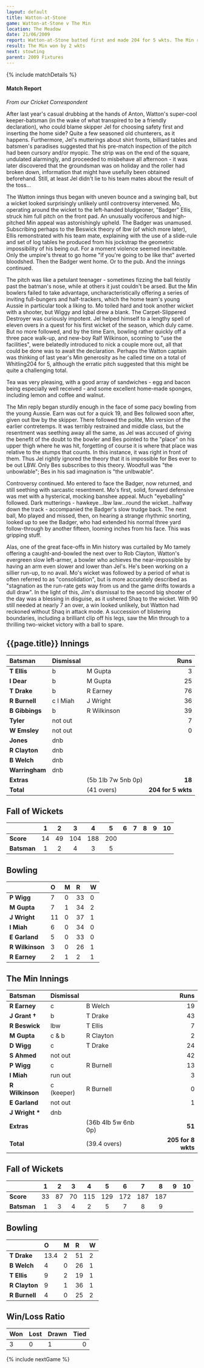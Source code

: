 ```yaml
---
layout: default
title: Watton-at-Stone
game: Watton-at-Stone v The Min
location: The Meadow
date: 21/06/2009
report: Watton-at-Stone batted first and made 204 for 5 wkts. The Min replied with 205 for 8 wkts
result: The Min won by 2 wkts
next: stowting
parent: 2009 Fixtures
---
```


{% include matchDetails %}

#### Match Report

*From our Cricket Correspondent*

After last year's casual drubbing at the hands of Anton, Watton's super-cool keeper-batsman (in the wake of what transpired to be a friendly declaration), who could blame skipper Jel for choosing safety first and inserting the home side? Quite a few seasoned old chunterers, as it happens. Furthermore, Jel's mutterings about shirt fronts, billiard tables and batsmen's paradises suggested that his pre-match inspection of the pitch had been cursory and/or myopic. The strip was on the end of the square, undulated alarmingly, and proceeded to misbehave all afternoon - it was later discovered that the groundsman was on holiday and the roller had broken down, information that might have usefully been obtained beforehand. Still, at least Jel didn't lie to his team mates about the result of the toss…

The Watton innings thus began with uneven bounce and a swinging ball, but a wicket looked surprisingly unlikely until controversy intervened. Mo, operating around the wicket to the left-handed bludgeoner, "Badger" Ellis, struck him full pitch on the front pad. An unusually vociferous and high-pitched Min appeal was astonishingly upheld. The Badger was unamused. Subscribing perhaps to the Beswick theory of lbw (of which more later), Ellis remonstrated with his team mate, explaining with the use of a slide-rule and set of log tables he produced from his jockstrap the geometric impossibility of his being out. For a moment violence seemed inevitable. Only the umpire's threat to go home "if you're going to be like that" averted bloodshed. Then the Badger went home. Or to the pub. And the innings continued.

The pitch was like a petulant teenager - sometimes fizzing the ball feistily past the batman's nose, while at others it just couldn't be arsed. But the Min bowlers failed to take advantage, uncharacteristically offering a series of inviting full-bungers and half-trackers, which the home team's young Aussie in particular took a liking to.  Mo toiled hard and took another wicket with a shooter, but Wiggy and Iqbal drew a blank. The Carpet-Slippered Destroyer was curiously impotent.  Jel helped himself to a lengthy spell of eleven overs in a quest for his first wicket of the season, which duly came. But no more followed, and by the time Earn, bowling rather quickly off a three pace walk-up, and new-boy Ralf Wilkinson, scorning to "use the facilities", were belatedly introduced to nick a couple more out, all that could be done was to await the declaration. Perhaps the Watton captain was thinking of last year's Min generosity as he called time on a total of Whitling204 for 5, although the erratic pitch suggested that this might be quite a challenging total.

Tea was very pleasing, with a good array of sandwiches - egg and bacon being especially well received - and some excellent home-made sponges, including lemon and coffee and walnut.

The Min reply began sturdily enough in the face of some pacy bowling from the young Aussie. Earn was out for a quick 19, and Bes followed soon after, given out lbw by the skipper. There followed the polite, Min version of the earlier contretemps. It was terribly restrained and middle class, but the resentment was seething away all the same, as Jel was accused of giving the benefit of the doubt to the bowler and Bes pointed to the "place" on his  upper thigh where he was hit, forgetting of course it is where that place was relative to the stumps that counts. In this instance, it was right in front of them. Thus Jel rightly ignored the theory that it is impossible for Bes ever to be out LBW.  Only Bes subscribes to this theory. Woodfull was "the unbowlable"; Bes in his sad imagination is "the unlbwable".

Controversy continued. Mo entered to face the Badger, now returned, and still seething with sarcastic resentment. Mo's first, solid, forward defensive was met with a hysterical, mocking banshee appeal. Much "eyeballing" followed. Dark mutterings - hawkeye…lbw law…round the wicket…halfway down the track - accompanied the Badger's slow trudge back. The next ball, Mo played and missed, then, on hearing a strange rhythmic snorting, looked up to see the Badger, who had extended his normal three yard follow-through by another fifteen, looming inches from his face. This was gripping stuff. 

Alas, one of the great face-offs in Min history was curtailed by Mo tamely offering a caught-and-bowled the next over to Rob Clayton, Watton's evergreen slow left-armer, a bowler who achieves the near-impossible by having an arm even slower and lower than Jel's.  He's been working on a sillier run-up, to no avail.  Mo's wicket was followed by a period of what is often referred to as "consolidation", but is more accurately described as "stagnation as the run-rate gets way from us and the game drifts towards a dull draw".  In the light of this, Jim's dismissal to the second big shooter of the day was a blessing in disguise, as it ushered Shaq to the wicket. With 90 still needed at nearly 7 an over, a win looked unlikely, but Watton had reckoned without Shaq in attack mode. A succession of blistering boundaries, including a brilliant clip off his legs, saw the Min through to a thrilling two-wicket victory with a ball to spare.

## {{page.title}} Innings

| Batsman | Dismissal |  | Runs |
|:---|:---|---|---:|
| **T Ellis** | b | M Gupta | 3 |
| **I Dear** | b | M Gupta | 25 |
| **T Drake** | b | R Earney | 76 |
| **R Burnell** | c I Miah | J Wright | 36 |
| **B Gibbings** | b | R Wilkinson | 39 |
| **Tyler** | not out |  | 7 |
| **W Emsley** | not out |  | 0 |
| **Jones** | dnb |  |  |
| **R Clayton** | dnb |  |  |
| **B Welch** | dnb |  |  |
| **Warringham** | dnb |  |  |
| **Extras** | | (5b 1lb 7w 5nb 0p) | **18** |
| **Total** | | (41 overs) | **204 for 5 wkts** |

## Fall of Wickets

| | 1 | 2 | 3 | 4 | 5 | 6 | 7 | 8 | 9 | 10 |
|---|:---:|:---:|:---:|:---:|:---:|:---:|:---:|:---:|:---:|:---:|
| **Score** | 14 | 49 | 104 | 188 | 200 |  |  |  |  |  |
| **Batsman** | 1 | 2 | 4 | 3 | 5 |  |  |  |  |  |

## Bowling

| | O | M | R | W |
|---|:---|:---|:---|:---|
| **P Wigg** | 7 | 0 | 33 | 0 |
| **M Gupta** | 7 | 1 | 34 | 2 |
| **J Wright** | 11 | 0 | 37 | 1 |
| **I Miah** | 6 | 0 | 34 | 0 |
| **E Garland** | 5 | 0 | 33 | 0 |
| **R Wilkinson** | 3 | 0 | 26 | 1 |
| **R Earney** | 2 | 1 | 2 | 1 |

## The Min Innings

| Batsman | Dismissal |  | Runs |
|:---|:---|---|---:|
| **R Earney** | c | B Welch | 19 |
| **J Grant &#8224;** | b | T Drake | 43 |
| **R Beswick** | lbw | T Ellis | 7 |
| **M Gupta** | c & b | R Clayton | 2 |
| **D Wigg** | c | T Drake | 24 |
| **S Ahmed** | not out |  | 42 |
| **P Wigg** | c | R Burnell | 13 |
| **I Miah** | run out |  | 3 |
| **R Wilkinson** | c (keeper) | R Burnell | 0 |
| **E Garland** | not out |  | 1 |
| **J Wright &#42;** | dnb |  |  |
| **Extras** | | (36b 4lb 5w 6nb 0p) | **51** |
| **Total** | | (39.4 overs) | **205 for 8 wkts** |

## Fall of Wickets

| | 1 | 2 | 3 | 4 | 5 | 6 | 7 | 8 | 9 | 10 |
|---|:---:|:---:|:---:|:---:|:---:|:---:|:---:|:---:|:---:|:---:|
| **Score** | 33 | 87 | 70 | 115 | 129 | 172 | 187 | 187 |  |  |
| **Batsman** | 1 | 3 | 4 | 2 | 5 | 7 | 8 | 9 |  |  |

## Bowling

| | O | M | R | W |
|---|:---|:---|:---|:---|
| **T Drake** | 13.4 | 2 | 51 | 2 |
| **B Welch** | 4 | 0 | 26 | 1 |
| **T Ellis** | 9 | 2 | 19 | 1 |
| **R Clayton** | 9 | 1 | 36 | 1 |
| **R Burnell** | 4 | 0 | 25 | 2 |

## Win/Loss Ratio

| Won | Lost | Drawn | Tied |
|:---|:---|:---|---:|
| 3 | 0 | 1 | 0 |

{% include nextGame %}
